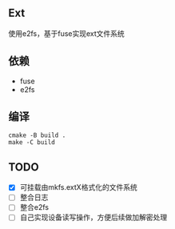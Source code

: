 <p align="center">
    <h2>Ext</h2>
</p>

使用e2fs，基于fuse实现ext文件系统

## 依赖

- fuse
- e2fs

## 编译

```shell
cmake -B build .
make -C build
```

## TODO

- [x] 可挂载由mkfs.extX格式化的文件系统
- [ ] 整合日志
- [ ] 整合e2fs
- [ ] 自己实现设备读写操作，方便后续做加解密处理
